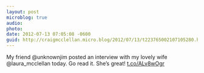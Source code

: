 ```yaml
---
layout: post
microblog: true
audio: 
photo: 
date: 2012-07-13 07:05:08 -0600
guid: http://craigmcclellan.micro.blog/2012/07/13/t223765002107105280.html
---
```

My friend @unknownjim posted an interview with my lovely wife @laura_mcclellan today. Go read it. She’s great! [t.co/ALv8wOgr](http://t.co/ALv8wOgr)

